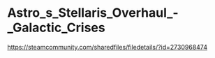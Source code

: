 # Astro_s_Stellaris_Overhaul_-_Galactic_Crises
https://steamcommunity.com/sharedfiles/filedetails/?id=2730968474
